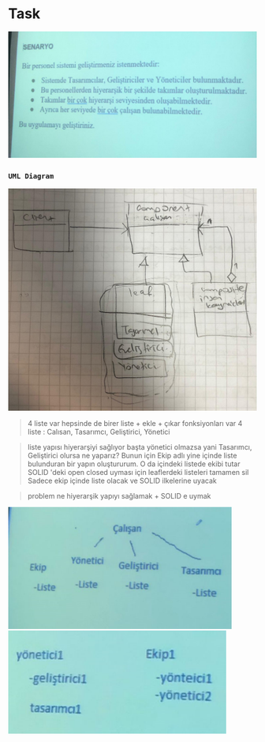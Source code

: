 # Task

![Alt text](<WhatsApp Image 2023-12-27 at 15.07.07_af64d433.jpg>)

### `UML Diagram`

![Alt text](<WhatsApp Image 2023-12-27 at 15.07.07_55ddaca5.jpg>)

> 4 liste var hepsinde de birer liste + ekle + çıkar fonksiyonları var
> 4 liste : Calısan, Tasarımcı, Geliştirici, Yönetici

> liste yapısı hiyerarşiyi sağlıyor
> başta yönetici olmazsa yani Tasarımcı, Geliştirici olursa ne yaparız?
> Bunun için Ekip adlı yine içinde liste bulunduran bir yapın oluştururum. O da içindeki listede ekibi tutar
> SOLID 'deki open closed uyması için leaflerdeki listeleri tamamen sil
> Sadece ekip içinde liste olacak ve SOLID ilkelerine uyacak

> problem ne hiyerarşik yapıyı sağlamak + SOLID e uymak

![Alt text](image.png)
![Alt text](image-1.png)
